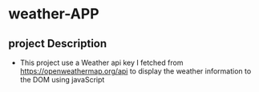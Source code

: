 # weather-APP

## project Description
- This project use a Weather api key I fetched from <https://openweathermap.org/api> to display the weather information to the DOM using javaScript
